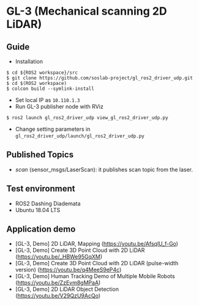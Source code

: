 # GL-3 (Mechanical scanning 2D LiDAR)

## Guide
* Installation
```
$ cd ${ROS2 workspace}/src
$ git clone https://github.com/soslab-project/gl_ros2_driver_udp.git
$ cd $(ROS2 workspace)
$ colcon build --symlink-install
```
- Set local IP as `10.110.1.3`
- Run GL-3 publisher node with RViz
```
$ ros2 launch gl_ros2_driver_udp view_gl_ros2_driver_udp.py
```
- Change setting parameters in `gl_ros2_driver_udp/launch/gl_ros2_driver_udp.py`

## Published Topics
- _scan_ (sensor_msgs/LaserScan): it publishes scan topic from the laser.

## Test environment
- ROS2 Dashing Diademata
- Ubuntu 18.04 LTS

## Application demo
- [GL-3, Demo] 2D LiDAR, Mapping (https://youtu.be/AfsqlU_f-Go)
- [GL-3, Demo] Create 3D Point Cloud with 2D LiDAR (https://youtu.be/_HBWe95GqXM)
- [GL-3, Demo] Create 3D Point Cloud with 2D LiDAR (pulse-width version) (https://youtu.be/q4MeeS9eP4c)
- [GL-3, Demo] Human Tracking Demo of Multiple Mobile Robots (https://youtu.be/ZzEvm8gMPaA)
- [GL-3, Demo] 2D LiDAR Object Detection (https://youtu.be/V29QzU9AcQo)
